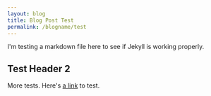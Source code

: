 ```yaml
---
layout: blog
title: Blog Post Test
permalink: /blogname/test
---
```


I'm testing a markdown file here to see if Jekyll is working properly.

## Test Header 2

More tests. Here's [a link](https://shugg.dev) to test.

